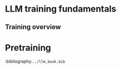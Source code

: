 # LLM training fundamentals
## Training overview

# Pretraining






:bibliography:`../llm_book.bib`